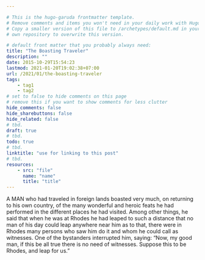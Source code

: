 ```yaml
---

# This is the hugo-garuda frontmatter template.
# Remove comments and items you won't need in your daily work with Hugo.
# Copy a smaller version of this file to /archetypes/default.md in your
# own repository to overwrite this version.

# default front matter that you probably always need:
title: "The Boasting Traveler"
description: ""
date: 2015-10-29T15:54:23
lastmod: 2021-01-20T19:02:38+07:00
url: /2021/01/the-boasting-traveler
tags:
    - tag1
    - tag2
# set to false to hide comments on this page
# remove this if you want to show comments for less clutter
hide_comments: false
hide_sharebuttons: false
hide_related: false
# tbd.
draft: true
# tbd.
todo: true
# tbd.
linktitle: "use for linking to this post"
# tbd.
resources:
    - src: "file"
      name: "name"
      title: "title"
---
```

A MAN who had traveled in foreign lands boasted very much, on returning to his own country, of the many wonderful and heroic feats he had performed in the different places he had visited. Among other things, he said that when he was at Rhodes he had leaped to such a distance that no man of his day could leap anywhere near him as to that, there were in Rhodes many persons who saw him do it and whom he could call as witnesses. One of the bystanders interrupted him, saying: “Now, my good man, if this be all true there is no need of witnesses. Suppose this to be Rhodes, and leap for us.”
